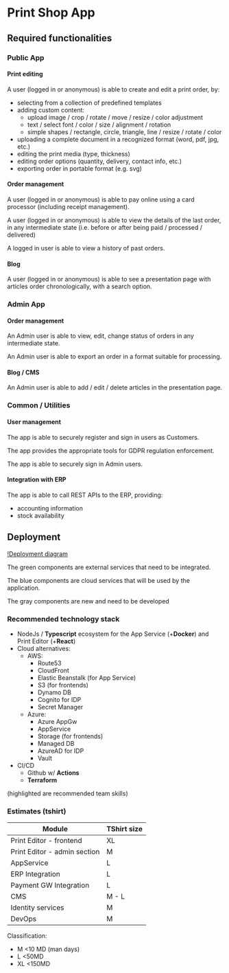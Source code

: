 # Print Shop App

## Required functionalities

### Public App

#### Print editing

A user (logged in or anonymous) is able to create and edit a print order, by:

- selecting from a collection of predefined templates
- adding custom content:
  - upload image / crop / rotate / move / resize / color adjustment
  - text / select font / color / size / alignment / rotation
  - simple shapes / rectangle, circle, triangle, line / resize / rotate / color
- uploading a complete document in a recognized format (word, pdf, jpg, etc.)
- editing the print media (type, thickness)
- editing order options (quantity, delivery, contact info, etc.)
- exporting order in portable format (e.g. svg)

#### Order management

A user (logged in or anonymous) is able to pay online using a card processor (including receipt management).

A user (logged in or anonymous) is able to view the details of the last order, in any intermediate state (i.e. before or after being paid / processed / delivered)

A logged in user is able to view a history of past orders.

#### Blog

A user (logged in or anonymous) is able to see a presentation page with articles order chronologically, with a search option.

### Admin App

#### Order management

An Admin user is able to view, edit, change status of orders in any intermediate state.

An Admin user is able to export an order in a format suitable for processing.

#### Blog / CMS

An Admin user is able to add / edit / delete articles in the presentation page.

### Common / Utilities

#### User management

The app is able to securely register and sign in users as Customers.

The app provides the appropriate tools for GDPR regulation enforcement.

The app is able to securely sign in Admin users.

#### Integration with ERP

The app is able to call REST APIs to the ERP, providing:

- accounting information
- stock availability


## Deployment

[!Deployment diagram](https://www.plantuml.com/plantuml/svg/VO_TJiCm38NlynHHkTuheA4o8IwGAlO4RcnAf3InyjEgukKnwSRQIN3bsFxEySanPOYvZ4uP5mhgfgsbYs6oIB7HaBHn-aiXPEWXaMvUaNosUTb35ba_E3jyvjuLsk3FbrUbiDz29emSlBZffejMoWbj3giVRxRjs_aFsHEpVe5CConL1Sp3_0zxfZXPGrSsJKOfC79JjoNbC5Ai7rO-84aeM4QHxYvKVmP7GoJo5_3qtjKbHTukrK_m0uRP7nxNQ8hlUbNBTIXfrbHQ0En_6qSVMIOM-GQi2hxhvU8DAImYiTyFA8gBEfB7Chfl)

The green components are external services that need to be integrated.

The blue components are cloud services that will be used by the application.

The gray components are new and need to be developed

### Recommended technology stack

- NodeJs / **Typescript** ecosystem for the App Service (+**Docker**) and Print Editor (+**React**)
- Cloud alternatives:
  - AWS:
    - Route53
    - CloudFront
    - Elastic Beanstalk (for App Service)
    - S3 (for frontends)
    - Dynamo DB
    - Cognito for IDP
    - Secret Manager
  - Azure:
    - Azure AppGw
    - AppService
    - Storage (for frontends)
    - Managed DB 
    - AzureAD for IDP
    - Vault
- CI/CD
  - Github w/ **Actions**
  - **Terraform**

(highlighted are recommended team skills)

### Estimates (tshirt)

| Module | TShirt size | 
| --- | --- |
| Print Editor - frontend | XL |
| Print Editor - admin section | M |
| AppService | L |
| ERP Integration | L |
| Payment GW Integration| L |
| CMS | M - L |
| Identity services | M |
| DevOps | M |

Classification:

- M <10 MD (man days)
- L <50MD
- XL <150MD 
